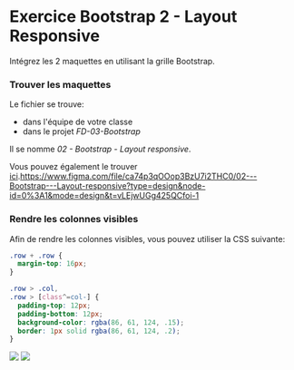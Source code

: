 # Exercice Bootstrap 2 - Layout Responsive

Intégrez les 2 maquettes en utilisant la grille Bootstrap.

### Trouver les maquettes

Le fichier se trouve:

- dans l'équipe de votre classe
- dans le projet _FD-03-Bootstrap_

Il se nomme _02 - Bootstrap - Layout responsive_.

Vous pouvez également le trouver [ici]().https://www.figma.com/file/ca74p3qOOop3BzU7i2THC0/02---Bootstrap---Layout-responsive?type=design&node-id=0%3A1&mode=design&t=vLEjwUGg425QCfoi-1

### Rendre les colonnes visibles

Afin de rendre les colonnes visibles, vous pouvez utiliser la CSS suivante:

```CSS
.row + .row {
  margin-top: 16px;
}

.row > .col,
.row > [class^=col-] {
  padding-top: 12px;
  padding-bottom: 12px;
  background-color: rgba(86, 61, 124, .15);
  border: 1px solid rgba(86, 61, 124, .2);
}
```

![](_screenshots/maquette1@1x.png)
![](_screenshots/maquette2@1x.png)
